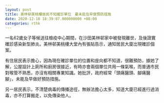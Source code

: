 ```yaml
---
layout: post
title: 美林邨美桃樓居民不知確診單位　憂未能及早做預防措施
date: 2020-12-18 18:39:07.000000000 +08:00
categories: rthk
---
```


一名62歲女子等候送往檢疫中心期間，在沙田美林邨家中被發現離世，及後證實確診感染新型肺炎。美林邨美桃樓大堂內有張貼告示，通知居民大廈岀現確診個案。

有住居民表示擔心，因為現在確診單位的位置和座向都不知道，很難預防，據她了解，公屋設計上廁所和廚房很接近，有時亦會兩個單位共用一條氣喉，而普通市民對喉管不熟悉，亦沒有相關專業知識。她批評，政府經常「頭痛醫頭、腳痛醫腳」，未能及早做好預防措施。

另一居民表示，不清楚病毒的傳播途徑，無辦法擔心太多，知道大廈已經進行過消毒，亦不打算搬走，以免傳染他人。
